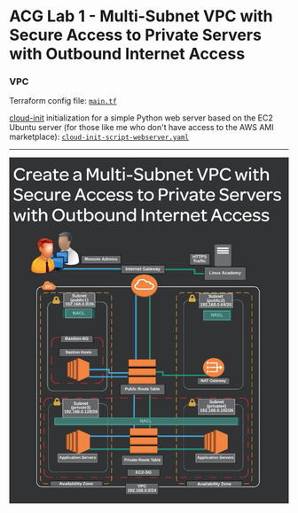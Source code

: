 # ACG Lab 1 - Multi-Subnet VPC with Secure Access to Private Servers with Outbound Internet Access

### VPC 
Terraform config file: [`main.tf`](main.tf)

[cloud-init](https://learn.hashicorp.com/tutorials/terraform/cloud-init) initialization for a simple Python web server based on the EC2 Ubuntu server (for those like me who don't have access to the AWS AMI marketplace):
[`cloud-init-script-webserver.yaml`](cloud-init-script-webserver.yaml)

---
![Lab 1 Diagram](ACG-Lab1.png)


